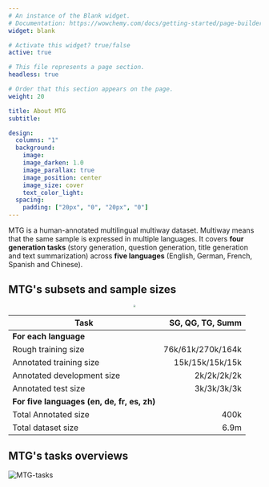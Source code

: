```yaml
---
# An instance of the Blank widget.
# Documentation: https://wowchemy.com/docs/getting-started/page-builder/
widget: blank

# Activate this widget? true/false
active: true

# This file represents a page section.
headless: true

# Order that this section appears on the page.
weight: 20

title: About MTG
subtitle:

design:
  columns: "1"
  background:
    image: 
    image_darken: 1.0
    image_parallax: true
    image_position: center
    image_size: cover
    text_color_light: 
  spacing:
    padding: ["20px", "0", "20px", "0"]
---
```

MTG is a human-annotated multilingual multiway dataset. Multiway means that the same sample is expressed in multiple languages. It covers **four generation tasks** (story generation, question generation, title generation and text summarization) across **five languages** (English, German, French, Spanish and Chinese). 

<!-- You can find the slides, poster and video about E-KAR at <a href="https://jiangjiechen.github.io/publication/ekar/">here</a>. -->


## MTG's subsets and sample sizes

<!-- ![MTG-statistics](/uploads/dataset_statistics.jpg) -->
<div  align="center"> 
<img src="/uploads/dataset_statistics.jpg" style="zoom:30%" align=center/>
</div>

| **Task**                                     | **SG, QG, TG, Summ** |
|-----------------------------------------------|---------------------:|
| **For each language**                         |                      |
| Rough training size                           |    76k/61k/270k/164k |
| Annotated training size                       |      15k/15k/15k/15k |
| Annotated development size                    |          2k/2k/2k/2k |
| Annotated test size                           |          3k/3k/3k/3k |
| **For five languages   (en, de, fr, es, zh)** |                      |
| Total Annotated size                          |                 400k |
| Total dataset size                            |                 6.9m |


<!-- {{< table path="statistics.csv" header="true" caption="Table 1: My results" >}} -->

## MTG's tasks overviews

![MTG-tasks](/uploads/tasks.jpg)

